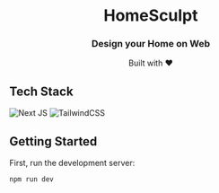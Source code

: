 <div align="center">
  <h1> HomeSculpt </h1>
  <h3> Design your Home on Web </h3>
  Built with ❤️
</div>

## Tech Stack
![Next JS](https://img.shields.io/badge/Next-black?style=for-the-badge&logo=next.js&logoColor=white)
![TailwindCSS](https://img.shields.io/badge/tailwindcss-%2338B2AC.svg?style=for-the-badge&logo=tailwind-css&logoColor=white)

## Getting Started

First, run the development server:

```bash
npm run dev
```
